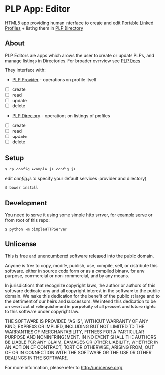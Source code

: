 # PLP App: Editor

HTML5 app providing human interface to create and edit [Portable Linked
Profiles](https://github.com/hackers4peace/plp-docs) + listing them in [PLP
Directory](https://github.com/hackers4peace/plp-directory)

## About

PLP Editors are apps which allows the user to create or update PLPs, and
manage listings in Directories. For broader overview see [PLP
Docs](https://github.com/hackers4peace/plp-docs)

They interface with:

* [PLP Provider](https://github.com/hackers4peace/plp-provider) - operations on profile itself
 * [ ] create
 * [ ] read
 * [ ] update
 * [ ] delete
* [PLP Directory](https://github.com/hackers4peace/plp-directory) - operations on listings of profiles
 * [ ] create
 * [ ] read
 * [ ] update
 * [ ] delete

## Setup

```bash
$ cp config.example.js config.js
```

edit *config.js* to specify your default services (provider and
directory)

```bash
$ bower install
```

## Development

You need to serve it using some simple http server, for example
[serve](http://npm.im/serve) or from root of this repo:

```shell
$ python -m SimpleHTTPServer
```




## Unlicense

This is free and unencumbered software released into the public domain.

Anyone is free to copy, modify, publish, use, compile, sell, or
distribute this software, either in source code form or as a compiled
binary, for any purpose, commercial or non-commercial, and by any
means.

In jurisdictions that recognize copyright laws, the author or authors
of this software dedicate any and all copyright interest in the
software to the public domain. We make this dedication for the benefit
of the public at large and to the detriment of our heirs and
successors. We intend this dedication to be an overt act of
relinquishment in perpetuity of all present and future rights to this
software under copyright law.

THE SOFTWARE IS PROVIDED "AS IS", WITHOUT WARRANTY OF ANY KIND,
EXPRESS OR IMPLIED, INCLUDING BUT NOT LIMITED TO THE WARRANTIES OF
MERCHANTABILITY, FITNESS FOR A PARTICULAR PURPOSE AND NONINFRINGEMENT.
IN NO EVENT SHALL THE AUTHORS BE LIABLE FOR ANY CLAIM, DAMAGES OR
OTHER LIABILITY, WHETHER IN AN ACTION OF CONTRACT, TORT OR OTHERWISE,
ARISING FROM, OUT OF OR IN CONNECTION WITH THE SOFTWARE OR THE USE OR
OTHER DEALINGS IN THE SOFTWARE.

For more information, please refer to <http://unlicense.org/>
